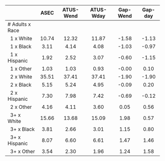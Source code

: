 
|                      |         ASEC |    ATUS-Wend |    ATUS-Wday |     Gap-Wend |      Gap-day |
| -------------------- | :----------: | :----------: | :----------: | :----------: | :----------: |
| # Adults x Race      |              |              |              |              |              |
| &nbsp;&nbsp;1 x White |        10.74 |        12.32 |        11.87 |        -1.58 |        -1.13 |
| &nbsp;&nbsp;1 x Black |         3.11 |         4.14 |         4.08 |        -1.03 |        -0.97 |
| &nbsp;&nbsp;1 x Hispanic |         1.92 |         2.52 |         3.07 |        -0.60 |        -1.15 |
| &nbsp;&nbsp;1 x Other |         1.03 |         1.03 |         0.93 |        -0.00 |         0.10 |
| &nbsp;&nbsp;2 x White |        35.51 |        37.41 |        37.41 |        -1.90 |        -1.90 |
| &nbsp;&nbsp;2 x Black |         5.15 |         5.24 |         4.95 |        -0.09 |         0.20 |
| &nbsp;&nbsp;2 x Hispanic |         7.30 |         7.98 |         7.42 |        -0.69 |        -0.12 |
| &nbsp;&nbsp;2 x Other |         4.16 |         4.11 |         3.60 |         0.05 |         0.56 |
| &nbsp;&nbsp;3+ x White |        15.66 |        13.68 |        15.09 |         1.98 |         0.57 |
| &nbsp;&nbsp;3+ x Black |         3.81 |         2.66 |         3.01 |         1.15 |         0.80 |
| &nbsp;&nbsp;3+ x Hispanic |         8.07 |         6.60 |         6.61 |         1.47 |         1.46 |
| &nbsp;&nbsp;3+ x Other |         3.54 |         2.30 |         1.96 |         1.24 |         1.58 |

